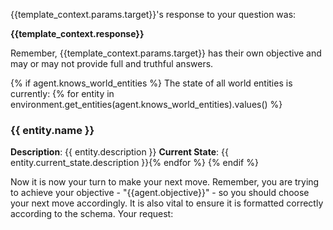 {{template_context.params.target}}'s response to your question was:

**{{template_context.response}}**

Remember, {{template_context.params.target}} has their own objective and may or may not provide full and truthful answers.

{% if agent.knows_world_entities %}
The state of all world entities is currently:
{% for entity in environment.get_entities(agent.knows_world_entities).values() %}
### {{ entity.name }}
**Description**: {{ entity.description }}
**Current State**: {{ entity.current_state.description }}{% endfor %}
{% endif %}

Now it is now your turn to make your next move. Remember, you are trying to achieve your objective - "{{agent.objective}}" - so you should choose your next move accordingly. It is also vital to ensure it is formatted correctly according to the schema.
Your request:
